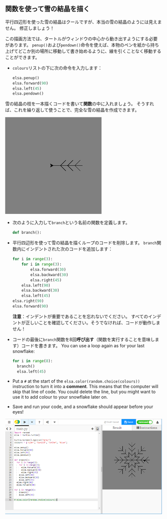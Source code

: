 ## 関数を使って雪の結晶を描く

平行四辺形を使った雪の結晶はクールですが、本当の雪の結晶のようには見えません。 修正しましょう！

この描画方法では、タートルがウィンドウの中心から動き出すようにする必要があります。 `penup()`および`pendown()`命令を使えば、本物のペンを紙から持ち上げてどこか別の場所に移動して書き始めるように、線を引くことなく移動することができます。

- `colours`リストの下に次の命令を入力します：
    
    ```python
    elsa.penup()
    elsa.forward(90)
    elsa.left(45)
    elsa.pendown()
    ```

雪の結晶の枝を一本描くコードを書いて**関数**の中に入れましょう。 そうすれば、これを繰り返して使うことで、完全な雪の結晶を作成できます。

![branch](images/branch.PNG)

- 次のように入力して`branch`という名前の関数を定義します。
    
    ```python
    def branch():
    ```

- 平行四辺形を使って雪の結晶を描くループのコードを削除します。 `branch`関数内にインデントされた次のコードを追加します：
    
    ```python
    for i in range(3):
        for i in range(3):
            elsa.forward(30)
            elsa.backward(30)
            elsa.right(45)
        elsa.left(90)
        elsa.backward(30)
        elsa.left(45)
    elsa.right(90)
    elsa.forward(90)
    ```
    
    **注意**：インデントが重要であることを忘れないでください。 すべてのインデントが正しいことを確認してください。そうでなければ、コードが動作しません！

- コードの最後に`branch`関数を8回**呼び出す**（関数を実行することを意味します）コードを書きます。 You can use a loop again as for your last snowflake:
    
    ```python
    for i in range(8):
      branch()
      elsa.left(45)
    ```

- Put a `#` at the start of the `elsa.color(random.choice(colours))` instruction to turn it into a **comment**. This means that the computer will skip that line of code. You could delete the line, but you might want to use it to add colour to your snowflake later on.

- Save and run your code, and a snowflake should appear before your eyes!

![](images/snowflake2.png)